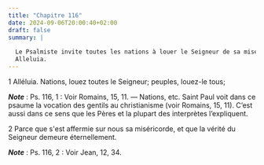 ```yaml
---
title: "Chapitre 116"
date: 2024-09-06T20:00:40+02:00
draft: false
summary: |
  
  Le Psalmiste invite toutes les nations à louer le Seigneur de sa miséricorde et de sa fidélité à exécuter ses promesses.
  Alleluia.
---
```



1 Alléluia. Nations, louez toutes le Seigneur; peuples, louez-le tous;

***Note*** :  Ps. 116, 1 : Voir Romains, 15, 11. ― Nations, etc. Saint Paul voit dans ce psaume la vocation des gentils au christianisme (voir Romains, 15, 11). C’est aussi dans ce sens que les Pères et la plupart des interprètes l’expliquent.

2 Parce que s'est affermie sur nous sa miséricorde, et que la vérité du Seigneur demeure éternellement.

***Note*** :  Ps. 116, 2 : Voir Jean, 12, 34.

